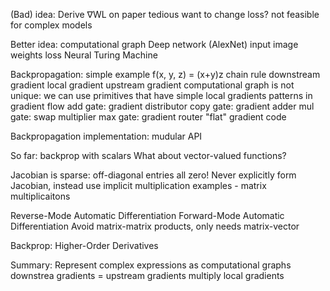 (Bad) idea: Derive ∇WL on paper
	tedious
	want to change loss?
	not feasible for complex models
	
Better idea: computational graph
	Deep network (AlexNet)
		input image
		weights
		loss
	Neural Turing Machine

Backpropagation: simple example
	f(x, y, z) = (x+y)z
	chain rule
		downstream gradient
		local gradient
		upstream gradient
	computational graph is not unique: we can use primitives that have simple local gradients
	patterns in gradient flow
		add gate: gradient distributor
		copy gate: gradient adder
		mul gate: swap multiplier
		max gate: gradient router
	"flat" gradient code

Backpropagation implementation: mudular API

So far: backprop with scalars
What about vector-valued functions?

Jacobian is sparse: off-diagonal entries all zero! Never explicitly form Jacobian, instead use implicit multiplication
	examples - matrix multiplicaitons

Reverse-Mode Automatic Differentiation
Forward-Mode Automatic Differentiation
	Avoid matrix-matrix products, only needs matrix-vector

Backprop: Higher-Order Derivatives

Summary:
	Represent complex expressions as computational graphs
	downstrea gradients = upstream gradients multiply local gradients